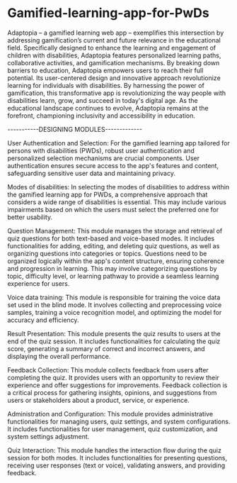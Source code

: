 # Gamified-learning-app-for-PwDs

Adaptopia – a gamified learning web app – exemplifies this intersection by addressing gamification’s current and future relevance in the educational field. Specifically designed to enhance the learning and engagement of children with disabilities, Adaptopia features personalized learning paths, collaborative activities, and gamification mechanisms. 
By breaking down barriers to education, Adaptopia empowers users to reach their full potential. Its user-centered design and innovative approach revolutionize learning for individuals with disabilities.
By harnessing the power of gamification, this transformative app is revolutionizing the way people with disabilities learn, grow, and succeed in today's digital age. As the educational landscape continues to evolve, Adaptopia remains at the forefront, championing inclusivity and accessibility in education.

-----------DESIGNING MODULES-------------

User Authentication and Selection:
For the gamified learning app tailored for persons with disabilities (PWDs), robust user authentication and personalized selection mechanisms are crucial components. User authentication ensures secure access to the app's features and content, safeguarding sensitive user data and maintaining privacy. 

Modes of disabilities:
In selecting the modes of disabilities to address within the gamified learning app for PWDs, a comprehensive approach that considers a wide range of disabilities is essential. This may include various impairments based on which the users must select the preferred one for better usability.

Question Management:
This module manages the storage and retrieval of quiz questions for both text-based and voice-based modes.
It includes functionalities for adding, editing, and deleting quiz questions, as well as organizing questions into categories or topics. Questions need to be organized logically within the app's content structure, ensuring coherence and progression in learning. This may involve categorizing questions by topic, difficulty level, or learning pathway to provide a seamless learning experience for users. 

Voice data training:
This module is responsible for training the voice data set used in the blind mode.
It involves collecting and preprocessing voice samples, training a voice recognition model, and optimizing the model for accuracy and efficiency.

Result Presentation:
This module presents the quiz results to users at the end of the quiz session. It includes functionalities for calculating the quiz score, generating a summary of correct and incorrect answers, and displaying the overall performance.

Feedback Collection:
This module collects feedback from users after completing the quiz.
It provides users with an opportunity to review their experience and offer suggestions for improvements. Feedback collection is a critical process for gathering insights, opinions, and suggestions from users or stakeholders about a product, service, or experience. 

Administration and Configuration:
This module provides administrative functionalities for managing users, quiz settings, and system configurations.
It includes functionalities for user management, quiz customization, and system settings adjustment.

Quiz Interaction:
This module handles the interaction flow during the quiz session for both modes. It includes functionalities for presenting questions, receiving user responses (text or voice), validating answers, and providing feedback. 
